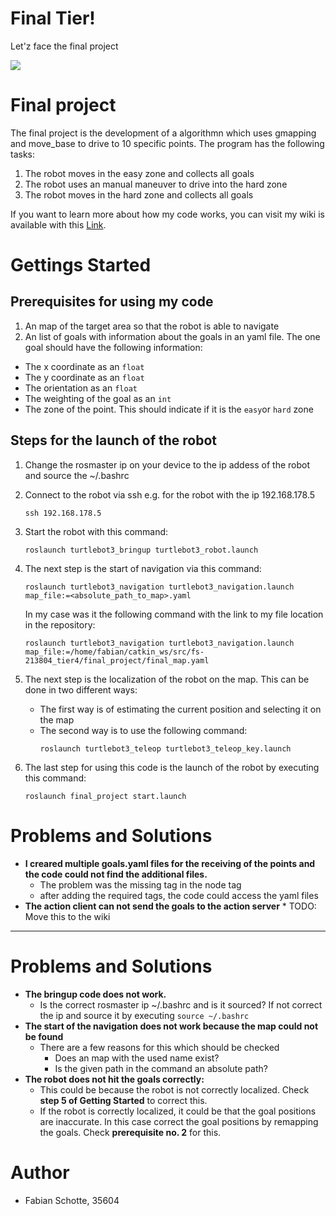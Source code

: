 # Final Tier!

Let'z face the final project

![](https://fbe-gitlab.hs-weingarten.de/mat-iki/amr-mat/raw/master/.img/tier_z.png)

# Final project
The final project is the development of a algorithmn which uses gmapping and move_base to drive to 10 specific points.
The program has the following tasks:
1. The robot moves in the easy zone and collects all goals
2. The robot uses an manual maneuver to drive into the hard zone
3. The robot moves in the hard zone and collects all goals

If you want to learn more about how my code works, you can visit my wiki is available with this [Link](Wiki/_sidebar).


# Gettings Started
## Prerequisites for using my code
1.  An map of the target area so that the robot is able to navigate
2. An list of goals with information about the goals in an yaml file. The one goal should have the following information:
  * The x coordinate as an `float`
  * The y coordinate as an `float`
  * The orientation as an `float`
  * The weighting of the goal  as an `int`
  * The zone of the point. This should indicate if it is the `easy`or `hard` zone

## Steps for the launch of the robot
1. Change the rosmaster ip on your device to the ip addess of the robot and source the ~/.bashrc
2. Connect to the robot via ssh e.g. for the robot with the ip 192.168.178.5
    ```
    ssh 192.168.178.5
    ```
3. Start the robot with this command:
    ```
    roslaunch turtlebot3_bringup turtlebot3_robot.launch
    ```
4. The next step is the start of navigation via this command:
    ```
    roslaunch turtlebot3_navigation turtlebot3_navigation.launch map_file:=<absolute_path_to_map>.yaml
    ```
    
    In my case was it the following command with the link to my file location in the repository:
    ```
    roslaunch turtlebot3_navigation turtlebot3_navigation.launch map_file:=/home/fabian/catkin_ws/src/fs-213804_tier4/final_project/final_map.yaml
    ```
5.  The next step is the localization of the robot on the map. This can be done in two different ways:
    * The first way is of estimating the current position and selecting it on the map
    * The second way is to use the following command:
      ```
      roslaunch turtlebot3_teleop turtlebot3_teleop_key.launch
      ```
6.  The last step for using this code is the launch of the robot by executing this command:
    ```
    roslaunch final_project start.launch
    ```
  

# Problems and Solutions
* **I creared multiple goals.yaml files for the receiving of the points and the code could not find the additional files.**
  * The problem was the missing tag in the node tag
  * after adding the required tags, the code could access the yaml files
* **The action client can not send the goals to the action server**
  *
  TODO: Move this to the wiki 
---
# Problems and Solutions
* **The bringup code does not work.**
  * Is the correct rosmaster ip ~/.bashrc and is it sourced? If not correct the ip and source it by executing `source ~/.bashrc` 
* **The start of the navigation does not work because the map could not be found**
  * There are a few reasons for this which should be checked
    * Does an map with the used name exist?
    * Is the given path in the command an absolute path?
* **The robot does not hit the goals correctly:**
  * This could be because the robot is not correctly localized. Check **step 5 of Getting Started** to correct this.
  * If the robot is correctly localized, it could be that the goal positions are inaccurate. In this case correct the goal positions by remapping the goals. Check **prerequisite no. 2** for this.

# Author
* Fabian Schotte, 35604
